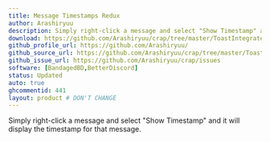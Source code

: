 ```yaml
---
title: Message Timestamps Redux
author: Arashiryuu
description: Simply right-click a message and select "Show Timestamp" and it will display the timestamp for that message.
download: https://github.com/Arashiryuu/crap/tree/master/ToastIntegrated/MessageTimestampsRedux
github_profile_url: https://github.com/Arashiryuu/
github_source_url: https://github.com/Arashiryuu/crap/tree/master/ToastIntegrated/MessageTimestampsRedux
github_issue_url: https://github.com/Arashiryuu/crap/issues
software: [BandagedBD,BetterDiscord]
status: Updated
auto: true
ghcommentid: 441
layout: product # DON'T CHANGE
---
```

Simply right-click a message and select "Show Timestamp" and it will display the timestamp for that message.